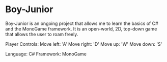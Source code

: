 # Boy-Junior
Boy-Junior is an ongoing project that allows me to learn the basics of C# and the MonoGame framework. It is an open-world, 2D, top-down game that allows the user to roam freely.

Player Controls:
  Move left: 'A'
  Move right: 'D'
  Move up: 'W'
  Move down: 'S'

Language: C#
Framework: MonoGame
